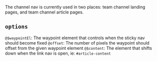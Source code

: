 The channel nav is currently used in two places: team channel landing pages, and team channel article pages.

## `options`
`@$waypointEl`: The waypoint element that controls when the sticky nav should become fixed
`@offset`: The number of pixels the waypoint should offset from the given waypoint element
`@$content`: The element that shifts down when the link nav is open, ie: `#article-content`
